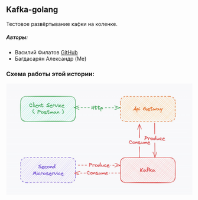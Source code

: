 ## Kafka-golang
Тестовое развёртывание кафки на коленке.  
##### Авторы:
- Василий Филатов [GitHub](https://github.com/Filatov-Vasiliy)
- Багдасарян Александр (Me)
### Схема работы этой истории:
<img src="photo/Kafka Golang Scheme.jpg"/>
